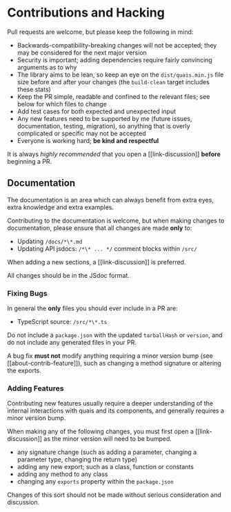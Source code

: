 # Contributions and Hacking

Pull requests are welcome, but please keep the following in mind:

- Backwards-compatibility-breaking changes will not be accepted;
  they may be considered for the next major version
- Security is important; adding dependencies require fairly
  convincing arguments as to why
- The library aims to be lean, so keep an eye on the
  `dist/quais.min.js` file size before and after your
  changes (the `build-clean` target includes these stats)
- Keep the PR simple, readable and confined to the relevant
  files; see below for which files to change
- Add test cases for both expected and unexpected input
- Any new features need to be supported by me (future issues,
  documentation, testing, migration), so anything that is
  overly complicated or specific may not be accepted
- Everyone is working hard; **be kind and respectful**

It is always *highly recommended* that you open a [[link-discussion]]
**before** beginning a PR.

## Documentation

The documentation is an area which can always benefit from extra
eyes, extra knowledge and extra examples.

Contributing to the documentation is welcome, but when making
changes to documentation, please ensure that all changes are
made **only** to:

- Updating `/docs/*\*.md`
- Updating API jsdocs: `/*\* ... */` comment blocks within `/src/`

When adding a new sections, a [[link-discussion]] is
preferred.

All changes should be in the JSdoc format.

### Fixing Bugs

In general the **only** files you should ever include in a PR are:

- TypeScript source: `/src/*\*.ts`

Do not include a `package.json` with the updated `tarballHash`
or `version`, and do not include any generated files in your PR.

A bug fix **must not** modify anything requiring a minor version
bump (see [[about-contrib-feature]]), such as changing a method
signature or altering the exports.


### Adding Features

Contributing new features usually require a deeper understanding
of the internal interactions with quais and its components, and
generally requires a minor version bump.

When making any of the following changes, you must first open a
[[link-discussion]] as the minor version will need to be bumped.

- any signature change (such as adding a parameter, changing a
  parameter type, changing the return type)
- adding any new export; such as a class, function or constants
- adding any method to any class
- changing any `exports` property within the `package.json`

Changes of this sort should not be made without serious consideration
and discussion.
